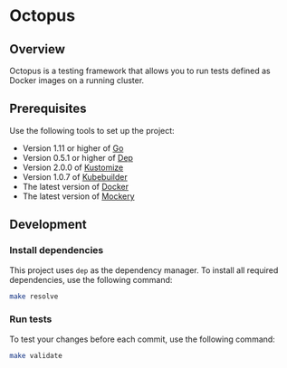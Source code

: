 # Octopus

## Overview

Octopus is a testing framework that allows you to run tests defined as Docker images on a running cluster.

## Prerequisites

Use the following tools to set up the project:

* Version 1.11 or higher of [Go](https://golang.org/dl/)
* Version 0.5.1 or higher of [Dep](https://github.com/golang/dep)
* Version 2.0.0 of [Kustomize](https://github.com/kubernetes-sigs/kustomize)
* Version 1.0.7 of [Kubebuilder](https://github.com/kubernetes-sigs/kubebuilder)
* The latest version of [Docker](https://www.docker.com/)
* The latest version of [Mockery](https://github.com/vektra/mockery) 

## Development

### Install dependencies

This project uses `dep` as the dependency manager. To install all required dependencies, use the following command:
```bash
make resolve
```

### Run tests

To test your changes before each commit, use the following command:

```bash
make validate
```